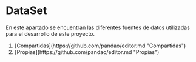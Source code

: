 # DataSet

En este apartado se encuentran las diferentes fuentes de datos utilizadas para el desarrollo de este proyecto.

<ol>
    <li>[Compartidas](https://github.com/pandao/editor.md "Compartidas")</li>
    <li>[Propias](https://github.com/pandao/editor.md "Propias")</li>
</ol>